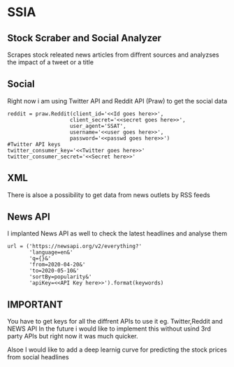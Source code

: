# SSIA

## Stock Scraber and Social Analyzer 

Scrapes stock releated news articles from diffrent sources and analyzses the impact of a tweet or a title

## Social

Right now i am using Twitter API and Reddit API (Praw) to get the social data

```
reddit = praw.Reddit(client_id='<<Id goes here>>',
                    client_secret='<<secret goes here>>',
                    user_agent='SSAT',
                    username='<<user goes here>>',
                    password='<<passwd goes here>>')
#Twitter API keys 
twitter_consumer_key='<<Twitter goes here>>'
twitter_consumer_secret='<<Secret here>>'
```

## XML

There is alsoe a possibility to get data from news outlets by RSS feeds

## News API

I implanted News API as well to check the latest headlines and analyse them

```
url = ('https://newsapi.org/v2/everything?'
       'language=en&'
       'q={}&'
       'from=2020-04-20&'
       'to=2020-05-10&'
       'sortBy=popularity&'
       'apiKey=<<API Key here>>').format(keywords)

```

## IMPORTANT

You have to get keys for all the diffrent APIs to use it eg. Twitter,Reddit and NEWS API
In the future i would like to implement this without usind 3rd party APIs but right now it was much
quicker.

Alsoe I would like to add a deep learnig curve for predicting the stock prices from social headlines


